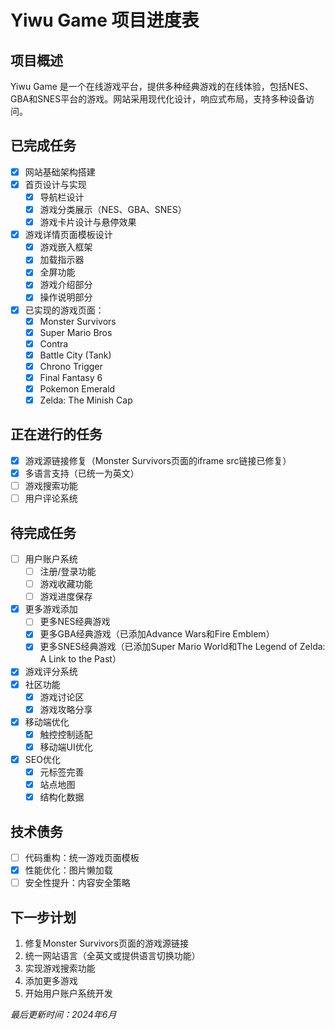 # Yiwu Game 项目进度表

## 项目概述

Yiwu Game 是一个在线游戏平台，提供多种经典游戏的在线体验，包括NES、GBA和SNES平台的游戏。网站采用现代化设计，响应式布局，支持多种设备访问。

## 已完成任务

- [x] 网站基础架构搭建
- [x] 首页设计与实现
  - [x] 导航栏设计
  - [x] 游戏分类展示（NES、GBA、SNES）
  - [x] 游戏卡片设计与悬停效果
- [x] 游戏详情页面模板设计
  - [x] 游戏嵌入框架
  - [x] 加载指示器
  - [x] 全屏功能
  - [x] 游戏介绍部分
  - [x] 操作说明部分
- [x] 已实现的游戏页面：
  - [x] Monster Survivors
  - [x] Super Mario Bros
  - [x] Contra
  - [x] Battle City (Tank)
  - [x] Chrono Trigger
  - [x] Final Fantasy 6
  - [x] Pokemon Emerald
  - [x] Zelda: The Minish Cap

## 正在进行的任务

- [x] 游戏源链接修复（Monster Survivors页面的iframe src链接已修复）
- [x] 多语言支持（已统一为英文）
- [ ] 游戏搜索功能
- [ ] 用户评论系统

## 待完成任务

- [ ] 用户账户系统
  - [ ] 注册/登录功能
  - [ ] 游戏收藏功能
  - [ ] 游戏进度保存
- [x] 更多游戏添加
  - [ ] 更多NES经典游戏
  - [x] 更多GBA经典游戏（已添加Advance Wars和Fire Emblem）
  - [x] 更多SNES经典游戏（已添加Super Mario World和The Legend of Zelda: A Link to the Past）
- [x] 游戏评分系统
- [x] 社区功能
  - [x] 游戏讨论区
  - [x] 游戏攻略分享
- [x] 移动端优化
  - [x] 触控控制适配
  - [x] 移动端UI优化
- [x] SEO优化
  - [x] 元标签完善
  - [x] 站点地图
  - [x] 结构化数据

## 技术债务

- [ ] 代码重构：统一游戏页面模板
- [x] 性能优化：图片懒加载
- [ ] 安全性提升：内容安全策略

## 下一步计划

1. 修复Monster Survivors页面的游戏源链接
2. 统一网站语言（全英文或提供语言切换功能）
3. 实现游戏搜索功能
4. 添加更多游戏
5. 开始用户账户系统开发

*最后更新时间：2024年6月*